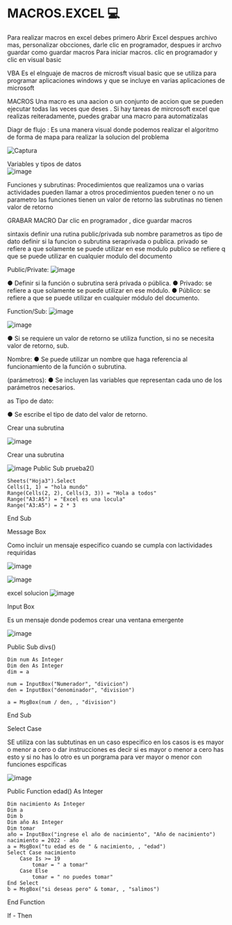 # MACROS.EXCEL 💻
Para realizar macros en excel debes primero 
Abrir Excel despues archivo mas, personalizar obcciones, darle clic en programador, despues ir archvo guardar como guardar macros 
Para iniciar macros. clic en programador y clic en visual basic 

 VBA Es el elnguaje de macros de microsft visual basic que se utiliza  para programar aplicaciones windows y que se incluye en varias aplicaciones  de microsoft 

MACROS Una macro es una aacion o un conjunto de accion que se pueden ejecutar todas las veces que deses .
Si hay tareas de mircrosoft excel que realizas  reiteradamente, puedes grabar una macro para automatizalas 


Diagr de flujo  :  Es una manera visual donde podemos realizar el algoritmo  de forma  de mapa para realizar la solucion del problema 


![Captura](https://user-images.githubusercontent.com/72534486/203465290-125f1986-a814-4b65-a089-1efcb96626c1.PNG)


Variables y tipos de datos  
![image](https://user-images.githubusercontent.com/72534486/203465659-dbfdaae7-52b4-49a9-b516-588ee93dab98.png)


Funciones y subrutinas: 
Procedimientos que realizamos una o varias actividades 
pueden llamar a otros procedimientos
pueden tener o no un parametro
las funciones tienen un valor de retorno
las subrutinas no tienen valor de retorno 

GRABAR MACRO 
Dar clic en programador , dice guardar macros 

 sintaxis
 definir una rutina public/privada  sub nombre parametros as tipo de dato  definir si la funcion o subrutina seraprivada o publica.
 privado se refiere a que solamente se puede utilizar en ese modulo
 publico se refiere q que se puede utilizar en cualquier modulo del documento 
 
Public/Private:
![image](https://user-images.githubusercontent.com/72534486/206873775-49e47f11-b235-43af-8256-c139a9c99381.png)

● Definir si la función o subrutina será privada o pública.
● Privado: se refiere a que solamente se puede utilizar en ese módulo.
● Público: se refiere a que se puede utilizar en cualquier módulo del documento.

Function/Sub:
![image](https://user-images.githubusercontent.com/72534486/206874270-20470758-9ef4-4dd5-a35c-a4c97ce47829.png)

![image](https://user-images.githubusercontent.com/72534486/206874321-68764ab8-69f0-4a59-af0c-4b117d0f1717.png)

● Si se requiere un valor de retorno se utiliza function, si no se necesita valor de retorno, sub.

Nombre:
● Se puede utilizar un nombre que haga referencia al funcionamiento de la función o subrutina.

(parámetros):
● Se incluyen las variables que representan cada uno de los parámetros necesarios.

as Tipo de dato:

● Se escribe el tipo de dato del valor de retorno.
 
Crear una subrutina


 ![image](https://user-images.githubusercontent.com/72534486/203888511-8d1ee44e-f039-4c69-b620-188903bdedc6.png)
 
Crear una subrutina

 ![image](https://user-images.githubusercontent.com/72534486/206874926-f46aabaf-953d-44c2-a653-ffe72ef7b8bd.png)
 Public Sub prueba2()
    
    
    Sheets("Hoja3").Select
    Cells(1, 1) = "hola mundo"
    Range(Cells(2, 2), Cells(3, 3)) = "Hola a todos"
    Range("A3:A5") = "Excel es una locula"
    Range("A3:A5") = 2 * 3
    
End Sub

Message Box

Como incluir un mensaje especifico cuando se cumpla con lactividades requiridas 

![image](https://user-images.githubusercontent.com/72534486/206884954-2a25d17f-4f68-47f5-a185-cde278d5d038.png)

![image](https://user-images.githubusercontent.com/72534486/206885090-586c407a-d5a3-432a-a4d3-389f8f3de26f.png)

excel solucion 
![image](https://user-images.githubusercontent.com/72534486/206885102-9771f271-4650-4e6d-841c-a94b99ebd627.png)

Input Box

Es un mensaje donde podemos crear una ventana emergente 


![image](https://user-images.githubusercontent.com/72534486/206885464-f2d21fef-d0b5-49ad-a99c-8dd2ddb6e380.png)

Public Sub divs()

    Dim num As Integer
    Dim den As Integer
    dim = a
    
    num = InputBox("Numerador", "divicion")
    den = InputBox("denominador", "division")
    
    a = MsgBox(num / den, , "division")


End Sub


Select Case

SE utiliza con las subtutinas en un caso especifico en los casos is es mayor o menor a cero o dar instrucciones es decir si es mayor o menor a cero has esto y si no  has lo otro
es un porgrama para ver mayor o menor con funciones espcificas 


![image](https://user-images.githubusercontent.com/72534486/206885655-69453f55-5200-4aae-b590-52a9b78cb76d.png)

Public Function edad() As Integer
    
    Dim nacimiento As Integer
    Dim a
    Dim b
    Dim año As Integer
    Dim tomar
    año = InputBox("ingrese el año de nacimiento", "Año de nacimiento")
    nacimiento = 2022 - año
    a = MsgBox("tu edad es de " & nacimiento, , "edad")
    Select Case nacimiento
        Case Is >= 19
            tomar = " a tomar"
        Case Else
            tomar = " no puedes tomar"
    End Select
    b = MsgBox("si deseas pero" & tomar, , "salimos")
    
End Function


If - Then




